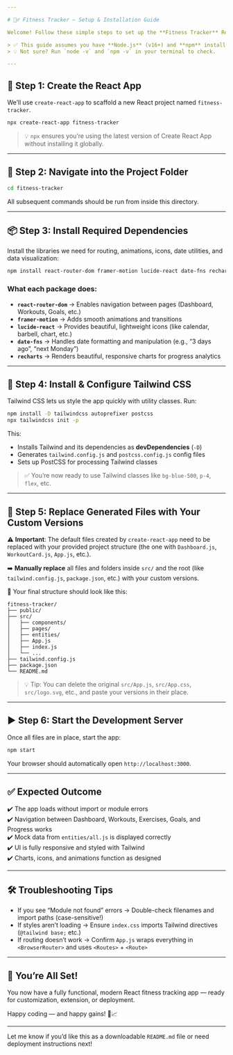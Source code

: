 ```yaml
---

# 🏋️‍♂️ Fitness Tracker — Setup & Installation Guide

Welcome! Follow these simple steps to set up the **Fitness Tracker** React application with routing, animations, icons, charts, and beautiful responsive styling powered by **Tailwind CSS**.

> ✅ This guide assumes you have **Node.js** (v16+) and **npm** installed on your machine.  
> 💡 Not sure? Run `node -v` and `npm -v` in your terminal to check.

---
```


## 🚀 Step 1: Create the React App

We’ll use `create-react-app` to scaffold a new React project named `fitness-tracker`.

```bash
npx create-react-app fitness-tracker
```

> 💡 `npx` ensures you’re using the latest version of Create React App without installing it globally.

---

## 📁 Step 2: Navigate into the Project Folder

```bash
cd fitness-tracker
```

All subsequent commands should be run from inside this directory.

---

## 📦 Step 3: Install Required Dependencies

Install the libraries we need for routing, animations, icons, date utilities, and data visualization:

```bash
npm install react-router-dom framer-motion lucide-react date-fns recharts
```

### What each package does:
- **`react-router-dom`** → Enables navigation between pages (Dashboard, Workouts, Goals, etc.)
- **`framer-motion`** → Adds smooth animations and transitions
- **`lucide-react`** → Provides beautiful, lightweight icons (like calendar, barbell, chart, etc.)
- **`date-fns`** → Handles date formatting and manipulation (e.g., “3 days ago”, “next Monday”)
- **`recharts`** → Renders beautiful, responsive charts for progress analytics

---

## 🎨 Step 4: Install & Configure Tailwind CSS

Tailwind CSS lets us style the app quickly with utility classes. Run:

```bash
npm install -D tailwindcss autoprefixer postcss
npx tailwindcss init -p
```

This:
- Installs Tailwind and its dependencies as **devDependencies** (`-D`)
- Generates `tailwind.config.js` and `postcss.config.js` config files
- Sets up PostCSS for processing Tailwind classes

> ✅ You’re now ready to use Tailwind classes like `bg-blue-500`, `p-4`, `flex`, etc.

---

## 📄 Step 5: Replace Generated Files with Your Custom Versions

⚠️ **Important**: The default files created by `create-react-app` need to be replaced with your provided project structure (the one with `Dashboard.js`, `WorkoutCard.js`, `App.js`, etc.).

➡️ **Manually replace** all files and folders inside `src/` and the root (like `tailwind.config.js`, `package.json`, etc.) with your custom versions.

📁 Your final structure should look like this:
```
fitness-tracker/
├── public/
├── src/
│   ├── components/
│   ├── pages/
│   ├── entities/
│   ├── App.js
│   ├── index.js
│   └── ...
├── tailwind.config.js
├── package.json
└── README.md
```

> 💡 Tip: You can delete the original `src/App.js`, `src/App.css`, `src/logo.svg`, etc., and paste your versions in their place.

---

## ▶️ Step 6: Start the Development Server

Once all files are in place, start the app:

```bash
npm start
```

Your browser should automatically open `http://localhost:3000`.

---

## ✅ Expected Outcome

✔️ The app loads without import or module errors  
✔️ Navigation between Dashboard, Workouts, Exercises, Goals, and Progress works  
✔️ Mock data from `entities/all.js` is displayed correctly  
✔️ UI is fully responsive and styled with Tailwind  
✔️ Charts, icons, and animations function as designed

---

## 🛠️ Troubleshooting Tips

- If you see “Module not found” errors → Double-check filenames and import paths (case-sensitive!)
- If styles aren’t loading → Ensure `index.css` imports Tailwind directives (`@tailwind base;` etc.)
- If routing doesn’t work → Confirm `App.js` wraps everything in `<BrowserRouter>` and uses `<Routes>` + `<Route>`

---

## 🎉 You’re All Set!

You now have a fully functional, modern React fitness tracking app — ready for customization, extension, or deployment.

Happy coding — and happy gains! 💪📈

---

Let me know if you’d like this as a downloadable `README.md` file or need deployment instructions next!
